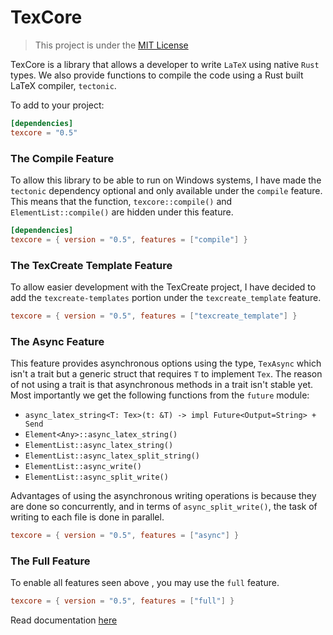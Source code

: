 # TexCore

> This project is under the [MIT License](LICENSE)

TexCore is a library that allows a developer to write `LaTeX` using native `Rust` types. We also provide functions
to compile the code using a Rust built LaTeX compiler, `tectonic`.

To add to your project:

```toml
[dependencies]
texcore = "0.5"
```

### The Compile Feature

To allow this library to be able to run on Windows systems, I have made the `tectonic` dependency optional and only
available under the `compile` feature. This means that the function, `texcore::compile()` and `ElementList::compile()`
are hidden under this feature.

```toml
[dependencies]
texcore = { version = "0.5", features = ["compile"] }
```

### The TexCreate Template Feature

To allow easier development with the TexCreate project, I have decided to add the `texcreate-templates` portion under
the `texcreate_template` feature.

```toml
texcore = { version = "0.5", features = ["texcreate_template"] }
```

### The Async Feature

This feature provides asynchronous options using the type, `TexAsync` which isn't a trait but a generic struct that
requires `T` to implement `Tex`. The reason of not using a trait is that asynchronous methods in a trait isn't stable
yet.
Most importantly we get the following functions from the `future` module:

- `async_latex_string<T: Tex>(t: &T) -> impl Future<Output=String> + Send`
- `Element<Any>::async_latex_string()`
- `ElementList::async_latex_string()`
- `ElementList::async_latex_split_string()`
- `ElementList::async_write()`
- `ElementList::async_split_write()`

Advantages of using the asynchronous writing operations is because they are done so concurrently, and in terms of
`async_split_write()`, the task of writing to each file is done in parallel.

```toml
texcore = { version = "0.5", features = ["async"] }
```

### The Full Feature

To enable all features seen above , you may use the `full` feature.

```toml
texcore = { version = "0.5", features = ["full"] }
```

Read documentation [here](https://docs.rs/crate/texcore/latest)



